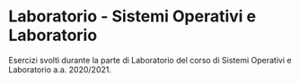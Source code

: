 # Laboratorio - Sistemi Operativi e Laboratorio
Esercizi svolti durante la parte di Laboratorio del corso di Sistemi Operativi e Laboratorio a.a. 2020/2021.
